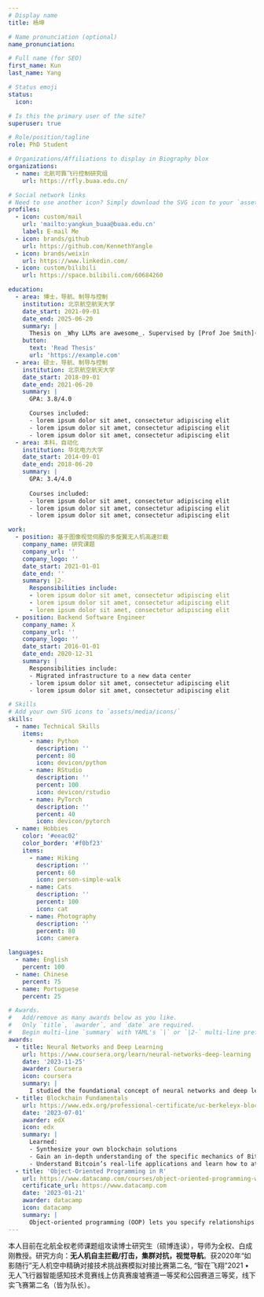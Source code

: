 ```yaml
---
# Display name
title: 杨坤

# Name pronunciation (optional)
name_pronunciation:

# Full name (for SEO)
first_name: Kun
last_name: Yang

# Status emoji
status:
  icon: 

# Is this the primary user of the site?
superuser: true

# Role/position/tagline
role: PhD Student

# Organizations/Affiliations to display in Biography blox
organizations:
  - name: 北航可靠飞行控制研究组
    url: https://rfly.buaa.edu.cn/

# Social network links
# Need to use another icon? Simply download the SVG icon to your `assets/media/icons/` folder.
profiles:
  - icon: custom/mail
    url: 'mailto:yangkun_buaa@buaa.edu.cn'
    label: E-mail Me
  - icon: brands/github
    url: https://github.com/KennethYangle
  - icon: brands/weixin
    url: https://www.linkedin.com/
  - icon: custom/bilibili
    url: https://space.bilibili.com/60684260

education:
  - area: 博士，导航、制导与控制
    institution: 北京航空航天大学
    date_start: 2021-09-01
    date_end: 2025-06-20
    summary: |
      Thesis on _Why LLMs are awesome_. Supervised by [Prof Joe Smith](https://example.com). Presented papers at 5 IEEE conferences with the contributions being published in 2 Springer journals.
    button:
      text: 'Read Thesis'
      url: 'https://example.com'
  - area: 硕士，导航、制导与控制
    institution: 北京航空航天大学
    date_start: 2018-09-01
    date_end: 2021-06-20
    summary: |
      GPA: 3.8/4.0

      Courses included:
      - lorem ipsum dolor sit amet, consectetur adipiscing elit
      - lorem ipsum dolor sit amet, consectetur adipiscing elit
      - lorem ipsum dolor sit amet, consectetur adipiscing elit
  - area: 本科，自动化
    institution: 华北电力大学
    date_start: 2014-09-01
    date_end: 2018-06-20
    summary: |
      GPA: 3.4/4.0
      
      Courses included:
      - lorem ipsum dolor sit amet, consectetur adipiscing elit
      - lorem ipsum dolor sit amet, consectetur adipiscing elit
      - lorem ipsum dolor sit amet, consectetur adipiscing elit

work:
  - position: 基于图像视觉伺服的多旋翼无人机高速拦截
    company_name: 研究课题
    company_url: ''
    company_logo: ''
    date_start: 2021-01-01
    date_end: ''
    summary: |2-
      Responsibilities include:
      - lorem ipsum dolor sit amet, consectetur adipiscing elit
      - lorem ipsum dolor sit amet, consectetur adipiscing elit
      - lorem ipsum dolor sit amet, consectetur adipiscing elit
  - position: Backend Software Engineer
    company_name: X
    company_url: ''
    company_logo: ''
    date_start: 2016-01-01
    date_end: 2020-12-31
    summary: |
      Responsibilities include:
      - Migrated infrastructure to a new data center
      - lorem ipsum dolor sit amet, consectetur adipiscing elit
      - lorem ipsum dolor sit amet, consectetur adipiscing elit

# Skills
# Add your own SVG icons to `assets/media/icons/`
skills:
  - name: Technical Skills
    items:
      - name: Python
        description: ''
        percent: 80
        icon: devicon/python
      - name: RStudio
        description: ''
        percent: 100
        icon: devicon/rstudio
      - name: PyTorch
        description: ''
        percent: 40
        icon: devicon/pytorch
  - name: Hobbies
    color: '#eeac02'
    color_border: '#f0bf23'
    items:
      - name: Hiking
        description: ''
        percent: 60
        icon: person-simple-walk
      - name: Cats
        description: ''
        percent: 100
        icon: cat
      - name: Photography
        description: ''
        percent: 80
        icon: camera

languages:
  - name: English
    percent: 100
  - name: Chinese
    percent: 75
  - name: Portuguese
    percent: 25

# Awards.
#   Add/remove as many awards below as you like.
#   Only `title`, `awarder`, and `date` are required.
#   Begin multi-line `summary` with YAML's `|` or `|2-` multi-line prefix and indent 2 spaces below.
awards:
  - title: Neural Networks and Deep Learning
    url: https://www.coursera.org/learn/neural-networks-deep-learning
    date: '2023-11-25'
    awarder: Coursera
    icon: coursera
    summary: |
      I studied the foundational concept of neural networks and deep learning. By the end, I was familiar with the significant technological trends driving the rise of deep learning; build, train, and apply fully connected deep neural networks; implement efficient (vectorized) neural networks; identify key parameters in a neural network’s architecture; and apply deep learning to your own applications.
  - title: Blockchain Fundamentals
    url: https://www.edx.org/professional-certificate/uc-berkeleyx-blockchain-fundamentals
    date: '2023-07-01'
    awarder: edX
    icon: edx
    summary: |
      Learned:
      - Synthesize your own blockchain solutions
      - Gain an in-depth understanding of the specific mechanics of Bitcoin
      - Understand Bitcoin’s real-life applications and learn how to attack and destroy Bitcoin, Ethereum, smart contracts and Dapps, and alternatives to Bitcoin’s Proof-of-Work consensus algorithm
  - title: 'Object-Oriented Programming in R'
    url: https://www.datacamp.com/courses/object-oriented-programming-with-s3-and-r6-in-r
    certificate_url: https://www.datacamp.com
    date: '2023-01-21'
    awarder: datacamp
    icon: datacamp
    summary: |
      Object-oriented programming (OOP) lets you specify relationships between functions and the objects that they can act on, helping you manage complexity in your code. This is an intermediate level course, providing an introduction to OOP, using the S3 and R6 systems. S3 is a great day-to-day R programming tool that simplifies some of the functions that you write. R6 is especially useful for industry-specific analyses, working with web APIs, and building GUIs.
---
```


本人目前在北航全权老师课题组攻读博士研究生（硕博连读），导师为全权、白成刚教授。研究方向：**无人机自主拦截/打击，集群对抗，视觉导航**。获2020年“如影随行”无人机空中精确对接技术挑战赛模拟对接比赛第二名, “智在飞翔”2021 • 无人飞行器智能感知技术竞赛线上仿真赛废墟赛道一等奖和公园赛道三等奖，线下实飞赛第二名（皆为队长）。